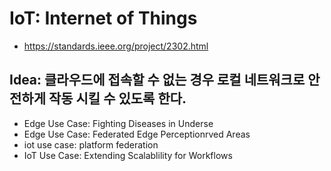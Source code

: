 # IoT: Internet of Things

* https://standards.ieee.org/project/2302.html
## Idea: 클라우드에 접속할 수 없는 경우 로컬 네트워크로 안전하게 작동 시킬 수 있도록 한다.

* Edge Use Case: Fighting Diseases in Underse
* Edge Use Case: Federated Edge Perceptionrved Areas
* iot use case: platform federation
* IoT Use Case: Extending Scalablility for Workflows

